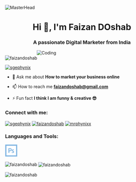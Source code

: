 ![MasterHead](https://www.abhiyan.in/solutions/digital-business-strategy/banner_2.gif)
<h1 align="center">Hi 👋, I'm Faizan DOshab</h1>
<h3 align="center">A passionate Digital Marketer from India</h3>
<img align="right" alt="Coding" width="400" src="https://cdn.dribbble.com/users/1162077/screenshots/3848914/programmer.gif">


<p align="left"> <img src="https://komarev.com/ghpvc/?username=faizandoshab&label=Profile%20views&color=0e75b6&style=flat" alt="faizandoshab" /> </p>

<p align="left"> <a href="https://twitter.com/sgephynix" target="blank"><img src="https://img.shields.io/twitter/follow/sgephynix?logo=twitter&style=for-the-badge" alt="sgephynix" /></a> </p>

- 💬 Ask me about **How to market your business online**

- 📫 How to reach me **faizandoshab@gmail.com**

- ⚡ Fun fact **I think I am funny & creative 😎**

<h3 align="left">Connect with me:</h3>
<p align="left">
<a href="https://twitter.com/sgephynix" target="blank"><img align="center" src="https://raw.githubusercontent.com/rahuldkjain/github-profile-readme-generator/master/src/images/icons/Social/twitter.svg" alt="sgephynix" height="30" width="40" /></a>
<a href="https://linkedin.com/in/faizandoshab" target="blank"><img align="center" src="https://raw.githubusercontent.com/rahuldkjain/github-profile-readme-generator/master/src/images/icons/Social/linked-in-alt.svg" alt="faizandoshab" height="30" width="40" /></a>
<a href="https://instagram.com/mrphynixx" target="blank"><img align="center" src="https://raw.githubusercontent.com/rahuldkjain/github-profile-readme-generator/master/src/images/icons/Social/instagram.svg" alt="mrphynixx" height="30" width="40" /></a>
</p>

<h3 align="left">Languages and Tools:</h3>
<p align="left"> <a href="https://www.photoshop.com/en" target="_blank" rel="noreferrer"> <img src="https://raw.githubusercontent.com/devicons/devicon/master/icons/photoshop/photoshop-line.svg" alt="photoshop" width="40" height="40"/> </a> </p>

<p><img align="left" src="https://github-readme-stats.vercel.app/api/top-langs?username=faizandoshab&show_icons=true&locale=en&layout=compact" alt="faizandoshab" /></p>

<p>&nbsp;<img align="center" src="https://github-readme-stats.vercel.app/api?username=faizandoshab&show_icons=true&locale=en" alt="faizandoshab" /></p>

<p><img align="center" src="https://github-readme-streak-stats.herokuapp.com/?user=faizandoshab&" alt="faizandoshab" /></p>
